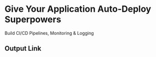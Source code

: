 # Give Your Application Auto-Deploy Superpowers
Build CI/CD Pipelines, Monitoring & Logging

## Output Link

